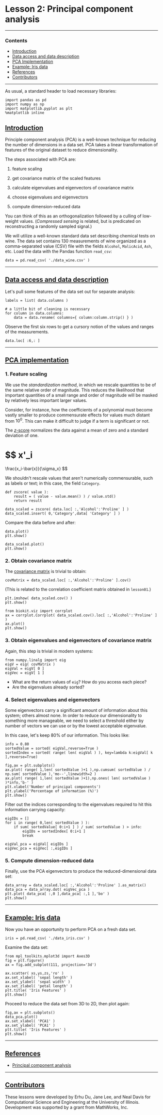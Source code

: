 #   Lesson 2:  Principal component analysis


---

### Contents

-   [Introduction](#1)
-   [Data access and data description](#2)
-   [PCA Implementation](#3)
-   [Example:  Iris data](#4)
-   [References](#5)
-   [Contributors](#6)


---

As usual, a standard header to load necessary libraries:

    import pandas as pd
    import numpy as np
    import matplotlib.pyplot as plt
    %matplotlib inline

##  [Introduction](#1)

Principle component analysis (PCA) is a well-known technique for reducing the number of dimensions in a data set.  PCA takes a linear transformation of features of the original dataset to reduce dimensionality.

The steps associated with PCA are:

1.  feature scaling

2.  get covariance matrix of the scaled features

3.  calculate eigenvalues and eigenvectors of covariance matrix

4.  choose eigenvalues and eigenvectors

5.  compute dimension-reduced data

You can think of this as an orthogonalization followed by a culling of low-weight values.  (*Compressed sensing* is related, but is predicated on reconstructing a randomly sampled signal.)

We will utilize a well-known standard data set describing chemical tests on wine.  The data set contains 130 measurements of wine organized as a comma-separated value (CSV) file with the fields `Alcohol`, `MalicAcid`, `Ash`, etc.  Load the data with the Pandas function `read_csv`:

    data = pd.read_csv( './data_wine.csv' )


---

##  [Data access and data description](#2)

Let's pull some features of the data set out for separate analysis:

    labels = list( data.columns )

    # a little bit of cleaning is necessary
    for column in data.columns:
        data = data.rename( columns={ column:column.strip() } )

Observe the first six rows to get a cursory notion of the values and ranges of the measurements.

    data.loc[ :6,: ]


---

##  [PCA implementation](#3)


### 1.  Feature scaling

We use the *standardization method*, in which we rescale quantities to be of the same relative order of magnitude.  This reduces the likelihood that important quantities of a small range and order of magnitude will be masked by relatively less important larger values.

Consider, for instance, how the coefficients of a polynomial must become vastly smaller to produce commensurate effects for values much distant from $10^0$.  This can make it difficult to judge if a term is significant or not.

The [$z$-score](https://infogalactic.com/info/Standard_score) normalizes the data against a mean of zero and a standard deviation of one.

$$
x'_i
=
\frac{x_i-\bar{x}}{\sigma_x}
$$

We shouldn't rescale values that aren't numerically commensurable, such as labels or text; in this case, the field `Category`.

    def zscore( value ):
        result = ( value - value.mean() ) / value.std()
        return result

    data_scaled = zscore( data.loc[ :,'Alcohol':'Proline' ] )
    data_scaled.insert( 0,'Category',data[ 'Category' ] )

Compare the data before and after:

    data.plot()
    plt.show()

    data_scaled.plot()
    plt.show()


### 2.  Obtain covariance matrix

The [covariance matrix](https://infogalactic.com/info/Covariance_matrix) is trivial to obtain:

    covMatrix = data_scaled.loc[ :,'Alcohol':'Proline' ].cov()

(This is related to the correlation coefficient matrix obtained in `lesson01`.)

    plt.imshow( data_scaled.cov() )
    plt.show()

    from biokit.viz import corrplot
    ax = corrplot.Corrplot( data_scaled.cov().loc[ :,'Alcohol':'Proline' ] )
    ax.plot()
    plt.show()


### 3.  Obtain eigenvalues and eigenvectors of covariance matrix

Again, this step is trivial in modern systems:

    from numpy.linalg import eig
    eigV = eig( covMatrix )
    eigVal = eigV[ 0 ]
    eigVec = eigV[ 1 ]

-   What are the return values of `eig`?  How do you access each piece?
-   Are the eigenvalues already sorted?


### 4.  Select eigenvalues and eigenvectors

Some eigenvectors carry a significant amount of information about this system; others almost none.  In order to reduce our dimensionality to something more manageable, we need to select a threshold either by number of vectors we can use or by the lowest acceptable eigenvalue.

In this case, let's keep 80% of our information.  This looks like:

    info = 0.80
    sortedValue = sorted( eigVal,reverse=True )
    sortedIndex = sorted( range( len( eigVal ) ), key=lambda k:eigVal[ k ],reverse=True)

    fig,ax = plt.subplots()
    ax.plot( range( 1,len( sortedValue )+1 ),np.cumsum( sortedValue ) / np.sum( sortedValue ),'mo--',linewidth=2 )
    ax.plot( range( 1,len( sortedValue )+1),np.ones( len( sortedValue ) )*info,'b-' )
    plt.xlabel('Number of principal components')
    plt.ylabel('Percentage of information (%)')
    plt.show()

Filter out the indices corresponding to the eigenvalues required to hit this information carrying capacity:

    eigIDs = []
    for i in range( 0,len( sortedValue ) ):
        if sum( sortedValue[ 0:i+1 ] ) / sum( sortedValue ) > info:
            eigIDs = sortedIndex[ 0:i+1 ]
            break

    eigVal_pca = eigVal[ eigIDs ]
    eigVec_pca = eigVec[ :,eigIDs ]

### 5.  Compute dimension-reduced data

Finally, use the PCA eigenvectors to produce the reduced-dimensional data set:

    data_array = data_scaled.loc[ :,'Alcohol':'Proline' ].as_matrix()
    data_pca = data_array.dot( eigVec_pca )
    plt.plot( data_pca[ :,0 ],data_pca[ :,1 ],'bo' )
    plt.show()


---

##  [Example:  Iris data](#4)

Now you have an opportunity to perform PCA on a fresh data set.

    iris = pd.read_csv( './data_iris.csv' )

Examine the data set:

    from mpl_toolkits.mplot3d import Axes3D
    fig = plt.figure()
    ax = fig.add_subplot(111, projection='3d')

    ax.scatter( xs,ys,zs,'ro' )
    ax.set_xlabel( 'sepal length' )
    ax.set_ylabel( 'sepal width' )
    ax.set_zlabel( 'petal length' )
    plt.title( 'Iris Features' )
    plt.show()

Proceed to reduce the data set from 3D to 2D, then plot again:

    fig,ax = plt.subplots()
    data_pca.plot()
    ax.set_xlabel( 'PCA1' )
    ax.set_ylabel( 'PCA1' )
    plt.title( 'Iris Features' )
    plt.show()


---

##  [References](#5)

-   [Principal component analysis](https://infogalactic.com/info/Principal_component_analysis)


---

##  [Contributors](#6)

These lessons were developed by Erhu Du, Jane Lee, and Neal Davis for Computational Science and Engineering at the University of Illinois.  Development was supported by a grant from MathWorks, Inc.
